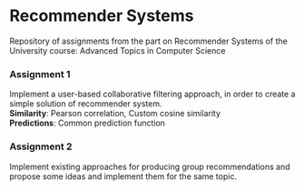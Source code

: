 # Recommender Systems
Repository of assignments from the part on Recommender Systems of the University course: Advanced Topics in Computer Science

### Assignment 1
Implement a user-based collaborative filtering approach, in order to create a simple solution of recommender system. <br />
**Similarity**: Pearson correlation, Custom cosine similarity <br />
**Predictions**: Common prediction function <br />

### Assignment 2
Implement existing approaches for producing group recommendations and propose some ideas and implement them for the same topic.
